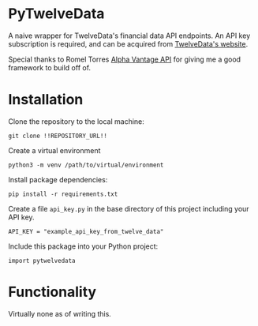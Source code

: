 # PyTwelveData

A naive wrapper for TwelveData's financial data API endpoints. 
An API key subscription is required, and can be acquired from [TwelveData's website](https://twelvedata.com/pricing).

Special thanks to Romel Torres [Alpha Vantage API](https://github.com/RomelTorres/alpha_vantage) for giving me a good framework to build off of. 

# Installation

Clone the repository to the local machine:

```
git clone !!REPOSITORY_URL!!
```

Create a virtual environment

```
python3 -m venv /path/to/virtual/environment
```

Install package dependencies:

```
pip install -r requirements.txt
```

Create a file `api_key.py` in the base directory of this project including your API key.

```
API_KEY = "example_api_key_from_twelve_data"
```

Include this package into your Python project:

```
import pytwelvedata
```

# Functionality

Virtually none as of writing this.